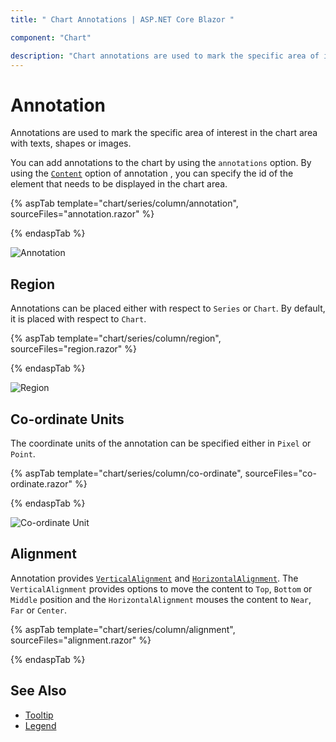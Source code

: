 ```yaml
---
title: " Chart Annotations | ASP.NET Core Blazor "

component: "Chart"

description: "Chart annotations are used to mark the specific area of interest in the chart area with texts, shapes or images."
---
```


# Annotation

Annotations are used to mark the specific area of interest in the chart area with texts, shapes or images.

<!-- markdownlint-disable MD033 -->

You can add annotations to the chart by using the <code>annotations</code> option. By using the
[`Content`](https://help.syncfusion.com/cr/blazor/Syncfusion.Blazor.Charts.ChartAnnotation.html#Syncfusion_Blazor_Charts_ChartAnnotation_Content) option of annotation , you can specify the id of the element that needs to be displayed in the chart area.

{% aspTab template="chart/series/column/annotation", sourceFiles="annotation.razor" %}

{% endaspTab %}

![Annotation](images/annotation/annotation-razor.png)

## Region

Annotations can be placed either with respect to `Series` or `Chart`. By default, it is placed with respect to `Chart`.

{% aspTab template="chart/series/column/region", sourceFiles="region.razor" %}

{% endaspTab %}

![Region](images/annotation/region-razor.png)

## Co-ordinate Units

The coordinate units of the annotation can be specified either in `Pixel` or `Point`.

{% aspTab template="chart/series/column/co-ordinate", sourceFiles="co-ordinate.razor" %}

{% endaspTab %}

![Co-ordinate Unit](images/annotation/co-ordinate-razor.png)

## Alignment

Annotation provides [`VerticalAlignment`](https://help.syncfusion.com/cr/blazor/Syncfusion.Blazor.Charts.ChartAnnotation.html) and [`HorizontalAlignment`](https://help.syncfusion.com/cr/blazor/Syncfusion.Blazor.Charts.ChartAnnotation.html). The `VerticalAlignment` provides options to move the content to `Top`, `Bottom` or `Middle` position and the `HorizontalAlignment` mouses the content to `Near`, `Far` or `Center`.

{% aspTab template="chart/series/column/alignment", sourceFiles="alignment.razor" %}

{% endaspTab %}

## See Also

* [Tooltip](./tool-tip)
* [Legend](./legend)